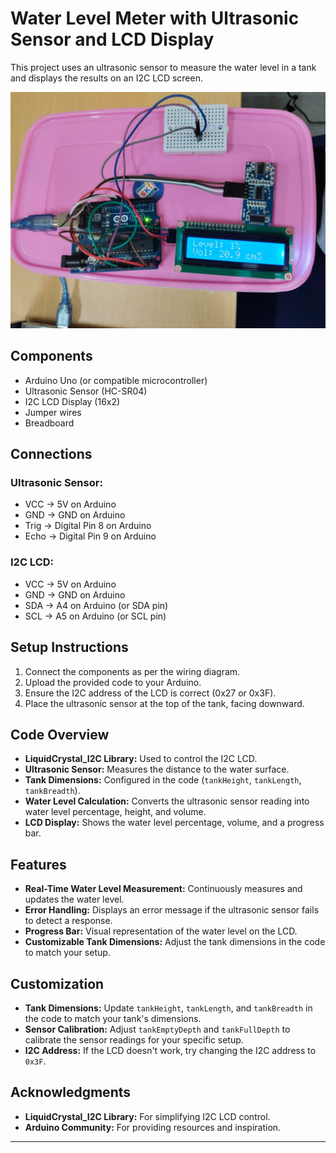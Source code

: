 # Water Level Meter with Ultrasonic Sensor and LCD Display

This project uses an ultrasonic sensor to measure the water level in a tank and displays the results on an I2C LCD screen.


![water level](image.jpeg)

## Components
- Arduino Uno (or compatible microcontroller)
- Ultrasonic Sensor (HC-SR04)
- I2C LCD Display (16x2)
- Jumper wires
- Breadboard

## Connections
### Ultrasonic Sensor:
- VCC → 5V on Arduino
- GND → GND on Arduino
- Trig → Digital Pin 8 on Arduino
- Echo → Digital Pin 9 on Arduino

### I2C LCD:
- VCC → 5V on Arduino
- GND → GND on Arduino
- SDA → A4 on Arduino (or SDA pin)
- SCL → A5 on Arduino (or SCL pin)

## Setup Instructions
1. Connect the components as per the wiring diagram.
2. Upload the provided code to your Arduino.
3. Ensure the I2C address of the LCD is correct (0x27 or 0x3F).
4. Place the ultrasonic sensor at the top of the tank, facing downward.

## Code Overview
- **LiquidCrystal_I2C Library:** Used to control the I2C LCD.
- **Ultrasonic Sensor:** Measures the distance to the water surface.
- **Tank Dimensions:** Configured in the code (`tankHeight`, `tankLength`, `tankBreadth`).
- **Water Level Calculation:** Converts the ultrasonic sensor reading into water level percentage, height, and volume.
- **LCD Display:** Shows the water level percentage, volume, and a progress bar.

## Features
- **Real-Time Water Level Measurement:** Continuously measures and updates the water level.
- **Error Handling:** Displays an error message if the ultrasonic sensor fails to detect a response.
- **Progress Bar:** Visual representation of the water level on the LCD.
- **Customizable Tank Dimensions:** Adjust the tank dimensions in the code to match your setup.

## Customization
- **Tank Dimensions:** Update `tankHeight`, `tankLength`, and `tankBreadth` in the code to match your tank's dimensions.
- **Sensor Calibration:** Adjust `tankEmptyDepth` and `tankFullDepth` to calibrate the sensor readings for your specific setup.
- **I2C Address:** If the LCD doesn't work, try changing the I2C address to `0x3F`.

## Acknowledgments
- **LiquidCrystal_I2C Library:** For simplifying I2C LCD control.
- **Arduino Community:** For providing resources and inspiration.

---
